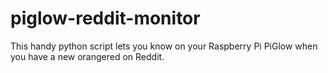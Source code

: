 piglow-reddit-monitor
=====================

This handy python script lets you know on your Raspberry Pi PiGlow when you have a new orangered on Reddit.
